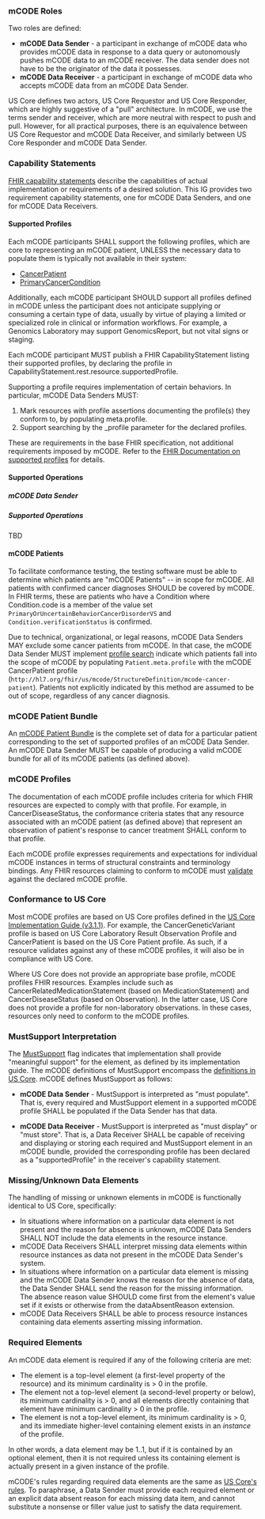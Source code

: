 ### mCODE Roles

Two roles are defined:

* **mCODE Data Sender** - a participant in exchange of mCODE data who provides mCODE data in response to a data query or autonomously pushes mCODE data to an mCODE receiver. The data sender does not have to be the originator of the data it possesses.
* **mCODE Data Receiver** - a participant in exchange of mCODE data who accepts mCODE data from an mCODE Data Sender.

US Core defines two actors, US Core Requestor and US Core Responder, which are highly suggestive of a "pull" architecture. In mCODE, we use the terms sender and receiver, which are more neutral with respect to push and pull. However, for all practical purposes, there is an equivalence between US Core Requestor and mCODE Data Receiver, and similarly between US Core Responder and mCODE Data Sender.

### Capability Statements

[FHIR capability statements](http://hl7.org/fhir/R4/capabilitystatement.html) describe the capabilities of actual implementation or requirements of a desired solution. This IG provides two requirement capability statements, one for mCODE Data Senders, and one for mCODE Data Receivers.

#### Supported Profiles

Each mCODE participants SHALL support the following profiles, which are core to representing an mCODE patient, UNLESS the necessary data to populate them is typically not available in their system:

* [CancerPatient](StructureDefinition-mcode-cancer-patient.html)
* [PrimaryCancerCondition](StructureDefinition-mcode-primary-cancer-condition.html)

Additionally, each mCODE participant SHOULD support all profiles defined in mCODE unless the participant does not anticipate supplying or consuming a certain type of data, usually by virtue of playing a limited or specialized role in clinical or information workflows. For example, a Genomics Laboratory may support GenomicsReport, but not vital signs or staging.

Each mCODE participant MUST publish a FHIR CapabilityStatement listing their supported profiles, by declaring the profile in CapabilityStatement.rest.resource.supportedProfile.

Supporting a profile requires implementation of certain behaviors. In particular, mCODE Data Senders MUST:

1. Mark resources with profile assertions documenting the profile(s) they conform to, by populating meta.profile.
2. Support searching by the _profile parameter for the declared profiles.

These are requirements in the base FHIR specification, not additional requirements imposed by mCODE. Refer to the [FHIR Documentation on supported profiles](https://www.hl7.org/fhir/profiling.html#CapabilityStatement.rest.resource.supportedProfile) for details.

#### Supported Operations

##### mCODE Data Sender

##### Supported Operations

TBD

#### mCODE Patients

To facilitate conformance testing, the testing software must be able to determine which patients are "mCODE Patients" -- in scope for mCODE. All patients with confirmed cancer diagnoses SHOULD be covered by mCODE. In FHIR terms, these are patients who have a Condition where Condition.code is a member of the value set `PrimaryOrUncertainBehaviorCancerDisorderVS` and `Condition.verificationStatus` is confirmed.

Due to technical, organizational, or legal reasons, mCODE Data Senders MAY exclude some cancer patients from mCODE. In that case, the mCODE Data Sender MUST implement [profile search](https://www.hl7.org/fhir/search.html#profile) indicate which patients fall into the scope of mCODE by populating `Patient.meta.profile` with the mCODE CancerPatient profile (`http://hl7.org/fhir/us/mcode/StructureDefinition/mcode-cancer-patient`). Patients not explicitly indicated by this method are assumed to be out of scope, regardless of any cancer diagnosis.

### mCODE Patient Bundle

An [mCODE Patient Bundle](StructureDefinition-mcode-patient-bundle-definitions.html) is the complete set of data for a particular patient corresponding to the set of supported profiles of an mCODE Data Sender. An mCODE Data Sender MUST be capable of producing a valid mCODE bundle for all of its mCODE patients (as defined above).

### mCODE Profiles

The documentation of each mCODE profile includes criteria for which FHIR resources are expected to comply with that profile. For example, in CancerDiseaseStatus, the conformance criteria states that any resource associated with an mCODE patient (as defined above) that represent an observation of patient's response to cancer treatment SHALL conform to that profile.

Each mCODE profile expresses requirements and expectations for individual mCODE instances in terms of structural constraints and terminology bindings. Any FHIR resources claiming to conform to mCODE must [validate](https://www.hl7.org/fhir/validation.html) against the declared mCODE profile.

### Conformance to US Core

Most mCODE profiles are based on US Core profiles defined in the [US Core Implementation Guide (v3.1.1)](http://hl7.org/fhir/us/core/index.html). For example, the CancerGeneticVariant profile is based on US Core Laboratory Result Observation Profile and CancerPatient is based on the US Core Patient profile. As such, if a resource validates against any of these mCODE profiles, it will also be in compliance with US Core.

Where US Core does not provide an appropriate base profile, mCODE profiles FHIR resources. Examples include such as CancerRelatedMedicationStatement (based on MedicationStatement) and CancerDiseaseStatus (based on Observation). In the latter case, US Core does not provide a profile for non-laboratory observations. In these cases, resources only need to conform to the mCODE profiles.

### MustSupport Interpretation

The [MustSupport](https://www.hl7.org/fhir/conformance-rules.html#mustSupport) flag indicates that implementation shall provide "meaningful support" for the element, as defined by its implementation guide. The mCODE definitions of MustSupport encompass the [definitions in US Core](http://hl7.org/fhir/us/core/general-guidance.html#must-support). mCODE defines MustSupport as follows:

* **mCODE Data Sender** - MustSupport is interpreted as "must populate". That is, every required and MustSupport element in a supported mCODE profile SHALL be populated if the Data Sender has that data.

* **mCODE Data Receiver** - MustSupport is interpreted as "must display" or "must store". That is, a Data Receiver SHALL be capable of receiving and displaying or storing each required and MustSupport element in an mCODE bundle, provided the corresponding profile has been declared as a "supportedProfile" in the receiver's capability statement.

### Missing/Unknown Data Elements

The handling of missing or unknown elements in mCODE is functionally identical to US Core, specifically:

* In situations where information on a particular data element is not present and the reason for absence is unknown, mCODE Data Senders SHALL NOT include the data elements in the resource instance.
* mCODE Data Receivers SHALL interpret missing data elements within resource instances as data not present in the mCODE Data Sender's system.
* In situations where information on a particular data element is missing and the mCODE Data Sender knows the reason for the absence of data, the Data Sender SHALL send the reason for the missing information. The absence reason value SHOULD come first from the element's value set if it exists or otherwise from the dataAbsentReason extension.
* mCODE Data Receivers SHALL be able to process resource instances containing data elements asserting missing information.

### Required Elements

An mCODE data element is required if any of the following criteria are met:

* The element is a top-level element (a first-level property of the resource) and its minimum cardinality is > 0 in the profile.
* The element not a top-level element (a second-level property or below), its minimum cardinality is > 0, and all elements directly containing that element have minimum cardinality > 0 in the profile.
* The element is not a top-level element, its minimum cardinality is > 0, and its immediate higher-level containing element exists in an _instance_ of the profile.

In other words, a data element may be 1..1, but if it is contained by an optional element, then it is not required unless its containing element is actually present in a given instance of the profile.

mCODE's rules regarding required data elements are the same as <a href="http://hl7.org/fhir/us/core/general-guidance.html#missing-data">US Core's rules</a>. To paraphrase, a Data Sender must provide each required element or an explicit data absent reason for each missing data item, and cannot substitute a nonsense or filler value just to satisfy the data requirement.
